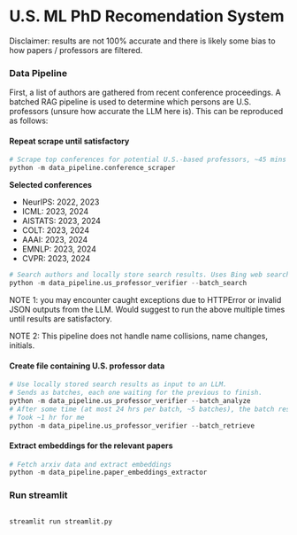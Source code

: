 # U.S. ML PhD Recomendation System

Disclaimer: results are not 100% accurate and there is likely some bias to how papers / professors are filtered.

### Data Pipeline

First, a list of authors are gathered from recent conference proceedings. A batched RAG pipeline is used to determine which persons are U.S. professors (unsure how accurate the LLM here is). This can be reproduced as follows:

#### Repeat scrape until satisfactory

```python
# Scrape top conferences for potential U.S.-based professors, ~45 mins
python -m data_pipeline.conference_scraper
```
**Selected conferences**
- NeurIPS: 2022, 2023 
- ICML: 2023, 2024
- AISTATS: 2023, 2024
- COLT: 2023, 2024
- AAAI: 2023, 2024
- EMNLP: 2023, 2024
- CVPR: 2023, 2024

```python
# Search authors and locally store search results. Uses Bing web search API.
python -m data_pipeline.us_professor_verifier --batch_search
```

NOTE 1: you may encounter caught exceptions due to HTTPError or invalid JSON outputs from the LLM. Would suggest to run the above multiple times until results are satisfactory.

NOTE 2: This pipeline does not handle name collisions, name changes, initials.

#### Create file containing U.S. professor data

```python
# Use locally stored search results as input to an LLM.
# Sends as batches, each one waiting for the previous to finish.
python -m data_pipeline.us_professor_verifier --batch_analyze
# After some time (at most 24 hrs per batch, ~5 batches), the batch results become available for retrieval.
# Took ~1 hr for me
python -m data_pipeline.us_professor_verifier --batch_retrieve
```

#### Extract embeddings for the relevant papers
```python
# Fetch arxiv data and extract embeddings
python -m data_pipeline.paper_embeddings_extractor
```

### Run streamlit

```python

streamlit run streamlit.py

```